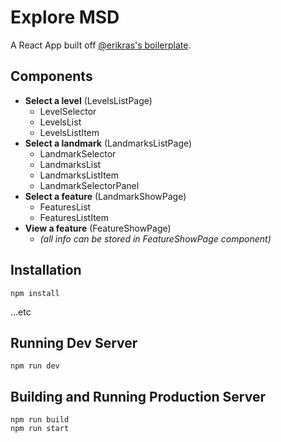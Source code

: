 # Explore MSD

A React App built off [@erikras's boilerplate](https://github.com/erikras/react-redux-universal-hot-example).

## Components

- **Select a level** (LevelsListPage)
  - LevelSelector
  - LevelsList
  - LevelsListItem
- **Select a landmark** (LandmarksListPage)
  - LandmarkSelector
  - LandmarksList
  - LandmarksListItem
  - LandmarkSelectorPanel
- **Select a feature** (LandmarkShowPage)
  - FeaturesList
  - FeaturesListItem
- **View a feature** (FeatureShowPage)
  - *(all info can be stored in FeatureShowPage component)*

## Installation

```
npm install
```

...etc

## Running Dev Server

```
npm run dev
```

## Building and Running Production Server

```
npm run build
npm run start
```
